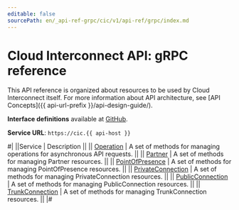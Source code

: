 ```yaml
---
editable: false
sourcePath: en/_api-ref-grpc/cic/v1/api-ref/grpc/index.md
---
```


# Cloud Interconnect API: gRPC reference

This API reference is organized about resources to be used by Cloud Interconnect itself. For more information about API architecture, see [API Concepts]({{ api-url-prefix }}/api-design-guide/).

**Interface definitions** available at [GitHub](https://github.com/yandex-cloud/cloudapi/tree/master/yandex/cloud/cic/v1).

**Service URL**: `https://cic.{{ api-host }}`

#|
||Service | Description ||
|| [Operation](Operation/index.md) | A set of methods for managing operations for asynchronous API requests. ||
|| [Partner](Partner/index.md) | A set of methods for managing Partner resources. ||
|| [PointOfPresence](PointOfPresence/index.md) | A set of methods for managing PointOfPresence resources. ||
|| [PrivateConnection](PrivateConnection/index.md) | A set of methods for managing PrivateConnection resources. ||
|| [PublicConnection](PublicConnection/index.md) | A set of methods for managing PublicConnection resources. ||
|| [TrunkConnection](TrunkConnection/index.md) | A set of methods for managing TrunkConnection resources. ||
|#